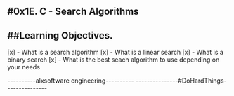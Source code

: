 #**0x1E. C - Search Algorithms**
---

##Learning Objectives.
---
[x] - What is a search algorithm
[x] - What is a linear search
[x] - What is a binary search
[x] - What is the best seach algorithm to use depending on your needs

----------alxsoftware engineering----------
---------------#DoHardThings---------------
